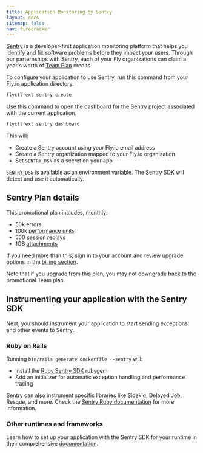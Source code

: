 ```yaml
---
title: Application Monitoring by Sentry
layout: docs
sitemap: false
nav: firecracker
---
```


[Sentry](https://sentry.io) is a developer-first application monitoring platform that helps you identify and fix software problems before they impact your users. Through our parternships with Sentry, each of your Fly organizations can claim a year's worth of [Team Plan](https://sentry.io/pricing) credits.

To configure your application to use Sentry, run this command from your Fly.io application directory.

```cmd
flyctl ext sentry create
```

Use this command to open the dashboard for the Sentry project associated with the current application.

```cmd
flyctl ext sentry dashboard
```

This will:

* Create a Sentry account using your Fly.io email address
* Create a Sentry organization mapped to your Fly.io organization
* Set `SENTRY_DSN` as a secret on your app


`SENTRY_DSN` is available as an environment variable. The Sentry SDK will detect and use it automatically.


## Sentry Plan details

This promotional plan includes, monthly:

* 50k errors
* 100k [performance units](https://docs.sentry.io/product/performance/transaction-summary/?original_referrer=https%3A%2F%2Fduckduckgo.com%2F#what-is-a-transaction)
* 500 [session replays](https://docs.sentry.io/product/session-replay)
* 1GB [attachments](https://docs.sentry.io/platforms/native/guides/minidumps/enriching-events/attachments/)

If you need more than this, sign in to your account and review upgrade options in the [billing section](https://flyio.sentry.io/settings/billing/overview/).

Note that if you upgrade from this plan, you may not downgrade back to the promotional Team plan.

## Instrumenting your application with the Sentry SDK

Next, you should instrument your application to start sending exceptions and other events to Sentry.

### Ruby on Rails

Running `bin/rails generate dockerfile --sentry` will:

* Install the [Ruby Sentry SDK](https://github.com/getsentry/sentry-ruby) rubygem
* Add an initializer for automatic exception handling and performance tracing

Sentry can also instrument specific libraries like Sidekiq, Delayed Job, Resque, and more. Check the [Sentry Ruby documentation](https://docs.sentry.io/platforms/ruby/) for more information.

### Other runtimes and frameworks

Learn how to set up your application with the Sentry SDK for your runtime in their comprehensive [documentation](https://docs.sentry.io/).





